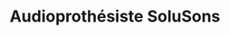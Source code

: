 ---
title: "Audioprothésiste SoluSons"
url: /gannat/audioprothesiste-solusons/
shop: les appareils auditifs
---